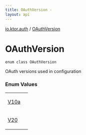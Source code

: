 ```yaml
---
title: OAuthVersion - 
layout: api
---
```


<div class='api-docs-breadcrumbs'><a href="../index.html">io.ktor.auth</a> / <a href="./index.html">OAuthVersion</a></div>

# OAuthVersion

<div class="signature"><code><span class="keyword">enum</span> <span class="keyword">class </span><span class="identifier">OAuthVersion</span></code></div>

OAuth versions used in configuration

### Enum Values

<table class="api-docs-table">
<tbody>
<tr>
<td markdown="1">

<a href="-v10a.html">V10a</a>


</td>
<td markdown="1">

</td>
</tr>
<tr>
<td markdown="1">

<a href="-v20.html">V20</a>


</td>
<td markdown="1">

</td>
</tr>
</tbody>
</table>

